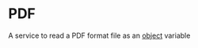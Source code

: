 PDF
===================

A service to read a PDF format file as an [object](https://opendatadsl.atlassian.net/wiki/spaces/DOCUMENTAT/pages/2719912/Object) variable
